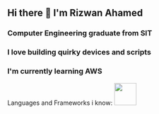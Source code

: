 ## Hi there 👋 I'm Rizwan Ahamed

### Computer Engineering graduate from SIT
### I love building quirky devices and scripts
### I'm currently learning AWS

Languages and Frameworks i know:
<img width=50px src="https://cdn.freebiesupply.com/logos/large/2x/python-5-logo-svg-vector.svg">
<!--
**tazhiman/tazhiman** is a ✨ _special_ ✨ repository because its `README.md` (this file) appears on your GitHub profile.

Here are some ideas to get you started:

- 🔭 I’m currently working on ...
- 🌱 I’m currently learning ...
- 👯 I’m looking to collaborate on ...
- 🤔 I’m looking for help with ...
- 💬 Ask me about ...
- 📫 How to reach me: ...
- 😄 Pronouns: ...
- ⚡ Fun fact: ...
-->

